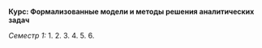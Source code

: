 **Курс: Формализованные модели и методы решения аналитических задач**

_Семестр 1:_
1. 
2. 
3. 
4. 
5. 
6. 

